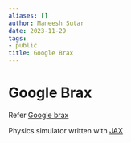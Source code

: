 ```yaml
---
aliases: []
author: Maneesh Sutar
date: 2023-11-29
tags:
- public
title: Google Brax
---
```


# Google Brax

Refer [Google brax](https://github.com/google/brax)

Physics simulator written with [JAX](JAX.md)
